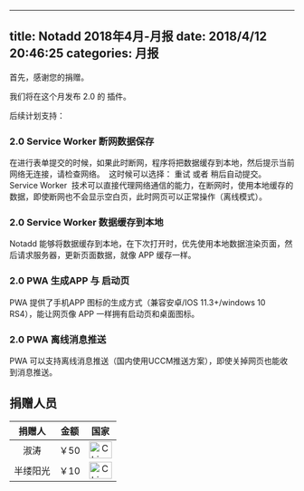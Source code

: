 
---
title: Notadd 2018年4月-月报
date: 2018/4/12 20:46:25
categories: 月报
---

首先，感谢您的捐赠。

我们将在这个月发布 2.0 的 插件。




后续计划支持：

### 2.0 Service Worker 断网数据保存

在进行表单提交的时候，如果此时断网，程序将把数据缓存到本地，然后提示当前网络无连接，请检查网络。  这时候可以选择： 重试 或者 稍后自动提交。
Service Worker  技术可以直接代理网络通信的能力，在断网时，使用本地缓存的数据，即使断网也不会显示空白页，此时网页可以正常操作（离线模式）。

### 2.0 Service Worker 数据缓存到本地

Notadd 能够将数据缓存到本地，在下次打开时，优先使用本地数据渲染页面，然后请求服务器，更新页面数据，就像 APP 缓存一样。

### 2.0 PWA 生成APP 与 启动页

PWA 提供了手机APP 图标的生成方式（兼容安卓/IOS 11.3+/windows 10 RS4），能让网页像 APP 一样拥有启动页和桌面图标。

### 2.0 PWA 离线消息推送

PWA 可以支持离线消息推送（国内使用UCCM推送方案），即使关掉网页也能收到消息推送。


## 捐赠人员 

捐赠人 | 金额 | 国家
:----:|:----:|:----:
淑涛 | ￥50  | <img src="https://cdn.bootcss.com/flag-icon-css/1.3.0/flags/4x3/cn.svg" width = "40" height = "30" alt="China" align=center />
半缕阳光 | ￥10  | <img src="https://cdn.bootcss.com/flag-icon-css/1.3.0/flags/4x3/cn.svg" width = "40" height = "30" alt="China" align=center />
